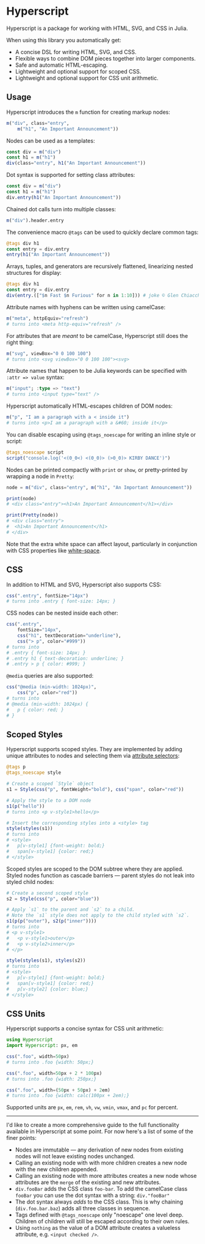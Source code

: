 # Hyperscript

Hyperscript is a package for working with HTML, SVG, and CSS in Julia.

When using this library you automatically get:

* A concise DSL for writing HTML, SVG, and CSS.
* Flexible ways to combine DOM pieces together into larger components.
* Safe and automatic HTML-escaping.
* Lightweight and optional support for scoped CSS.
* Lightweight and optional support for CSS unit arithmetic.

## Usage

Hyperscript introduces the `m` function for creating markup nodes:

```julia
m("div", class="entry",
    m("h1", "An Important Announcement"))
```

Nodes can be used as a templates:

```julia
const div = m("div")
const h1 = m("h1")
div(class="entry", h1("An Important Announcement"))
```

Dot syntax is supported for setting class attributes:

```julia
const div = m("div")
const h1 = m("h1")
div.entry(h1("An Important Announcement"))
```

Chained dot calls turn into multiple classes:

```julia
m("div").header.entry
```

The convenience macro `@tags` can be used to quickly declare common tags:

```julia
@tags div h1
const entry = div.entry
entry(h1("An Important Announcement"))
```

Arrays, tuples, and generators are recursively flattened, linearizing nested structures for display:

```julia
@tags div h1
const entry = div.entry
div(entry.(["$n Fast $n Furious" for n in 1:10])) # joke © Glen Chiacchieri
```

Attribute names with hyphens can be written using camelCase:

```julia
m("meta", httpEquiv="refresh")
# turns into <meta http-equiv="refresh" />
```

For attributes that are _meant_ to be camelCase, Hyperscript still does the right thing:

```julia
m("svg", viewBox="0 0 100 100")
# turns into <svg viewBox="0 0 100 100"><svg>
```

Attribute names that happen to be Julia keywords can be specified with `:attr => value` syntax:

```julia
m("input"; :type => "text")
# turns into <input type="text" />
```

Hyperscript automatically HTML-escapes children of DOM nodes:

```julia
m("p", "I am a paragraph with a < inside it")
# turns into <p>I am a paragraph with a &#60; inside it</p>
```

You can disable escaping using `@tags_noescape` for writing an inline style or script:

```julia
@tags_noescape script
script("console.log('<(0_0<) <(0_0)> (>0_0)> KIRBY DANCE')")
```

Nodes can be printed compactly with `print` or `show`, or pretty-printed by wrapping a node in `Pretty`:

```julia
node = m("div", class="entry", m("h1", "An Important Announcement"))

print(node)
# <div class="entry"><h1>An Important Announcement</h1></div>

print(Pretty(node))
# <div class="entry">
#  <h1>An Important Announcement</h1>
# </div>
```

Note that the extra white space can affect layout, particularly in conjunction with CSS properties like [white-space](https://developer.mozilla.org/en-US/docs/Web/CSS/white-space).

## CSS

In addition to HTML and SVG, Hyperscript also supports CSS:

```julia
css(".entry", fontSize="14px")
# turns into .entry { font-size: 14px; }
```

CSS nodes can be nested inside each other:

```julia
css(".entry",
    fontSize="14px",
    css("h1", textDecoration="underline"),
    css("> p", color="#999"))
# turns into
# .entry { font-size: 14px; }
# .entry h1 { text-decoration: underline; }
# .entry > p { color: #999; }
```

`@media` queries are also supported:

```julia
css("@media (min-width: 1024px)",
    css("p", color="red"))
# turns into
# @media (min-width: 1024px) {
#   p { color: red; }
# }
```

## Scoped Styles

Hyperscript supports scoped styles. They are implemented by adding unique attributes to nodes and selecting them via [attribute selectors](https://developer.mozilla.org/en-US/docs/Web/CSS/Attribute_selectors):

```julia
@tags p
@tags_noescape style

# Create a scoped `Style` object
s1 = Style(css("p", fontWeight="bold"), css("span", color="red"))

# Apply the style to a DOM node
s1(p("hello"))
# turns into <p v-style1>hello</p>

# Insert the corresponding styles into a <style> tag
style(styles(s1))
# turns into
# <style>
#   p[v-style1] {font-weight: bold;}
#   span[v-style1] {color: red;}
# </style>

```

Scoped styles are scoped to the DOM subtree where they are applied. Styled nodes function as cascade barriers — parent styles do not leak into styled child nodes:

```julia
# Create a second scoped style
s2 = Style(css("p", color="blue"))

# Apply `s1` to the parent and `s2` to a child.
# Note the `s1` style does not apply to the child styled with `s2`.
s1(p(p("outer"), s2(p("inner"))))
# turns into
# <p v-style1>
#   <p v-style1>outer</p>
#   <p v-style2>inner</p>
# </p>

style(styles(s1), styles(s2))
# turns into
# <style>
#   p[v-style1] {font-weight: bold;}
#   span[v-style1] {color: red;}
#   p[v-style2] {color: blue;}
# </style>
```

## CSS Units

Hyperscript supports a concise syntax for CSS unit arithmetic:

```julia
using Hyperscript
import Hyperscript: px, em

css(".foo", width=50px)
# turns into .foo {width: 50px;}

css(".foo", width=50px + 2 * 100px)
# turns into .foo {width: 250px;}

css(".foo", width=(50px + 50px) + 2em)
# turns into .foo {width: calc(100px + 2em);}
```

Supported units are `px`, `em`, `rem`, `vh`, `vw`, `vmin`, `vmax`, and `pc` for percent.

---

I'd like to create a more comprehensive guide to the full functionality available in Hyperscript at some point. For now here's a list of some of the finer points:

* Nodes are immutable — any derivation of new nodes from existing nodes will not leave existing nodes unchanged.
* Calling an existing node with with more children creates a new node with the new children appended.
* Calling an existing node with more attributes creates a new node whose attributes are the `merge` of the existing and new attributes.
* `div.fooBar` adds the CSS class `foo-bar`. To add the camelCase class `fooBar` you can use the dot syntax with a string: `div."fooBar"`
* The dot syntax always _adds_ to the CSS class. This is why chaining (`div.foo.bar.baz`) adds all three classes in sequence. 
* Tags defined with `@tags_noescape` only "noescape" one level deep. Children of children will still be escaped according to their own rules.
* Using `nothing` as the value of a DOM attribute creates a valueless attribute, e.g. `<input checked />`.
